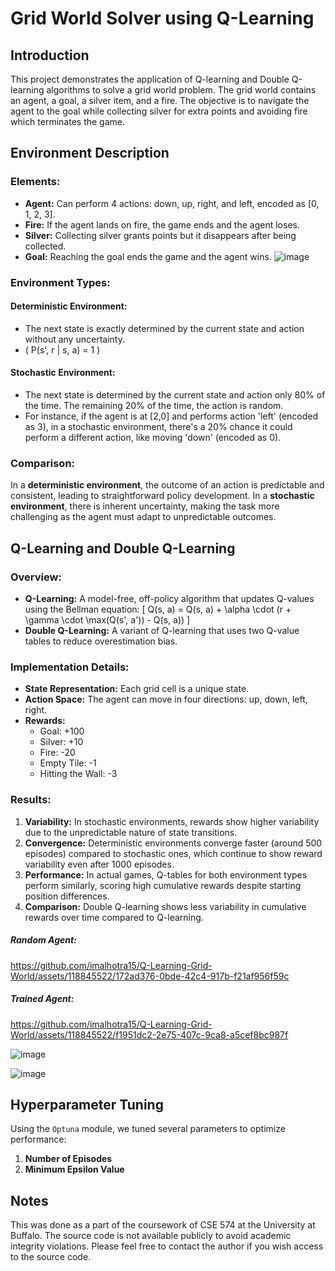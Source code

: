 # Grid World Solver using Q-Learning

## Introduction
This project demonstrates the application of Q-learning and Double Q-learning algorithms to solve a grid world problem. The grid world contains an agent, a goal, a silver item, and a fire. The objective is to navigate the agent to the goal while collecting silver for extra points and avoiding fire which terminates the game.

## Environment Description

### Elements:
- **Agent:** Can perform 4 actions: down, up, right, and left, encoded as [0, 1, 2, 3].
- **Fire:** If the agent lands on fire, the game ends and the agent loses.
- **Silver:** Collecting silver grants points but it disappears after being collected.
- **Goal:** Reaching the goal ends the game and the agent wins.
![image](https://github.com/imalhotra15/Q-Learning-Grid-World/assets/118845522/fffc5955-4ca7-4856-92d9-0bca75681ace)

### Environment Types:
#### Deterministic Environment:
- The next state is exactly determined by the current state and action without any uncertainty.
- \( P(s', r | s, a) = 1 \)

#### Stochastic Environment:
- The next state is determined by the current state and action only 80% of the time. The remaining 20% of the time, the action is random.
- For instance, if the agent is at [2,0] and performs action 'left' (encoded as 3), in a stochastic environment, there's a 20% chance it could perform a different action, like moving 'down' (encoded as 0).

### Comparison:
In a **deterministic environment**, the outcome of an action is predictable and consistent, leading to straightforward policy development. In a **stochastic environment**, there is inherent uncertainty, making the task more challenging as the agent must adapt to unpredictable outcomes.

## Q-Learning and Double Q-Learning

### Overview:
- **Q-Learning:** A model-free, off-policy algorithm that updates Q-values using the Bellman equation:
  \[ Q(s, a) = Q(s, a) + \alpha \cdot (r + \gamma \cdot \max(Q(s', a')) - Q(s, a)) \]
- **Double Q-Learning:** A variant of Q-learning that uses two Q-value tables to reduce overestimation bias.

### Implementation Details:
- **State Representation:** Each grid cell is a unique state.
- **Action Space:** The agent can move in four directions: up, down, left, right.
- **Rewards:** 
  - Goal: +100
  - Silver: +10
  - Fire: -20
  - Empty Tile: -1
  - Hitting the Wall: -3

### Results:
1. **Variability:** In stochastic environments, rewards show higher variability due to the unpredictable nature of state transitions.
2. **Convergence:** Deterministic environments converge faster (around 500 episodes) compared to stochastic ones, which continue to show reward variability even after 1000 episodes.
3. **Performance:** In actual games, Q-tables for both environment types perform similarly, scoring high cumulative rewards despite starting position differences.
4. **Comparison:** Double Q-learning shows less variability in cumulative rewards over time compared to Q-learning.

##### Random Agent:
https://github.com/imalhotra15/Q-Learning-Grid-World/assets/118845522/172ad376-0bde-42c4-917b-f21af956f59c

##### Trained Agent:
https://github.com/imalhotra15/Q-Learning-Grid-World/assets/118845522/f1951dc2-2e75-407c-9ca8-a5cef8bc987f



![image](https://github.com/imalhotra15/Q-Learning-Grid-World/assets/118845522/f07c8bff-9811-43a1-9ea7-3f81c555d2df)

![image](https://github.com/imalhotra15/Q-Learning-Grid-World/assets/118845522/347bff69-b837-4c86-b62a-b704e3da6f96)


## Hyperparameter Tuning

Using the `Optuna` module, we tuned several parameters to optimize performance:
1. **Number of Episodes**
2. **Minimum Epsilon Value**

## Notes

This was done as a part of the coursework of CSE 574 at the University at Buffalo. The source code is not available publicly to avoid academic integrity violations. Please feel free to contact the author if you wish access to the source code.
